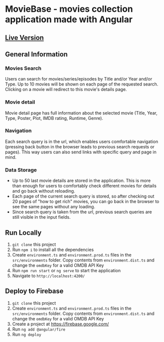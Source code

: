 # MovieBase - movies collection application made with Angular

## [Live Version](https://movie-base-48b87.web.app/)

## General Information

### Movies Search

Users can search for movies/series/episodes by Title and/or Year and/or Type. Up to 10 movies will be shown on each page of the requested search. Clicking on a movie will redirect to this movie's details page.

### Movie detail

Movie detail page has full information about the selected movie (Title, Year, Type, Poster, Plot, IMDB rating, Runtime, Genre).

### Navigation

Each search query is in the url, which enables users comfortable navigation (pressing back button in the browser leads to previous search requests or pages). This way users can also send links with specific query and page in mind.

### Data Storage

- Up to 50 last movie details are stored in the application. This is more than enough for users to comfortably check different movies for details and go back without reloading.
- Each page of the current search query is stored, so after checking out 20 pages of "how to get rich" movies, you can go back in the browser to see the same pages without any loading.
- Since search query is taken from the url, previous search queries are still visible in the input fields.

## Run Locally

1. `git clone` this project
2. Run `npm i` to install all the dependencies
3. Create `environment.ts` and `environment.prod.ts` files in the `src/environments` folder. Copy contents from `environment.dist.ts` and change the `omdbKey` for a valid OMDB API Key
4. Run `npm run start` or `ng serve` to start the application
5. Navigate to `http://localhost:4200/`

## Deploy to Firebase

1. `git clone` this project
2. Create `environment.ts` and `environment.prod.ts` files in the `src/environments` folder. Copy contents from `environment.dist.ts` and change the `omdbKey` for a valid OMDB API Key
3. Create a project at https://firebase.google.com/
4. Run `ng add @angular/fire`
5. Run `ng deploy`
